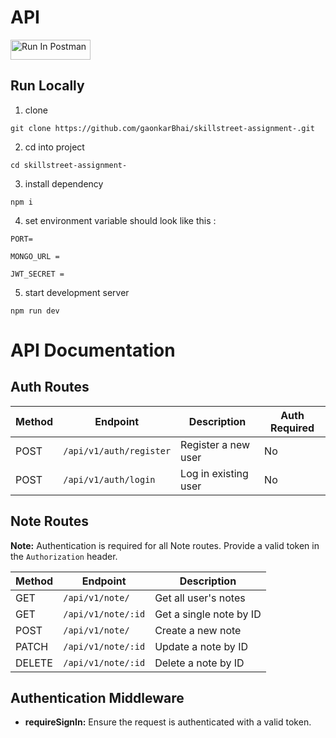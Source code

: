 # API

[<img src="https://run.pstmn.io/button.svg" alt="Run In Postman" style="width: 128px; height: 32px;">](https://app.getpostman.com/run-collection/28040393-1f16e70d-f301-42e9-b54d-a3fe5220a51c?action=collection%2Ffork&source=rip_markdown&collection-url=entityId%3D28040393-1f16e70d-f301-42e9-b54d-a3fe5220a51c%26entityType%3Dcollection%26workspaceId%3D2cdf8573-33be-4e05-9f25-575ec6773398)

## Run Locally

1. clone

`
git clone https://github.com/gaonkarBhai/skillstreet-assignment-.git
`

2. cd into project

`
cd skillstreet-assignment-
`

3. install dependency

`
npm i
`

4. set environment variable
should look like this :

``` 
PORT=

MONGO_URL = 

JWT_SECRET = 

```

5. start development server

`
npm run dev
`

# API Documentation

## Auth Routes

| Method | Endpoint           | Description           | Auth Required |
| ------ | ------------------- | --------------------- | ------------- |
| POST   | `/api/v1/auth/register` | Register a new user   | No            |
| POST   | `/api/v1/auth/login`    | Log in existing user  | No            |

## Note Routes

**Note:** Authentication is required for all Note routes. Provide a valid token in the `Authorization` header.

| Method | Endpoint              | Description              |
| ------ | ---------------------- | ------------------------ |
| GET    | `/api/v1/note/`        | Get all user's notes     |
| GET    | `/api/v1/note/:id`     | Get a single note by ID  |
| POST   | `/api/v1/note/`        | Create a new note        |
| PATCH  | `/api/v1/note/:id`     | Update a note by ID      |
| DELETE | `/api/v1/note/:id`     | Delete a note by ID      |

## Authentication Middleware

- **requireSignIn:** Ensure the request is authenticated with a valid token.


